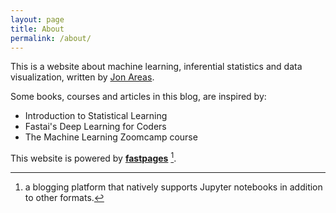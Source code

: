 ```yaml
---
layout: page
title: About
permalink: /about/
---
```


This is a website about machine learning, inferential statistics and data visualization,
written by [Jon Areas](https://github.com/jxareas).

Some books, courses and articles in this blog, are inspired by:
- Introduction to Statistical Learning
- Fastai's Deep Learning for Coders
- The Machine Learning Zoomcamp course


This website is powered by **[fastpages](https://github.com/fastai/fastpages)** [^1].

[^1]:a blogging platform that natively supports Jupyter notebooks in addition to other formats.
